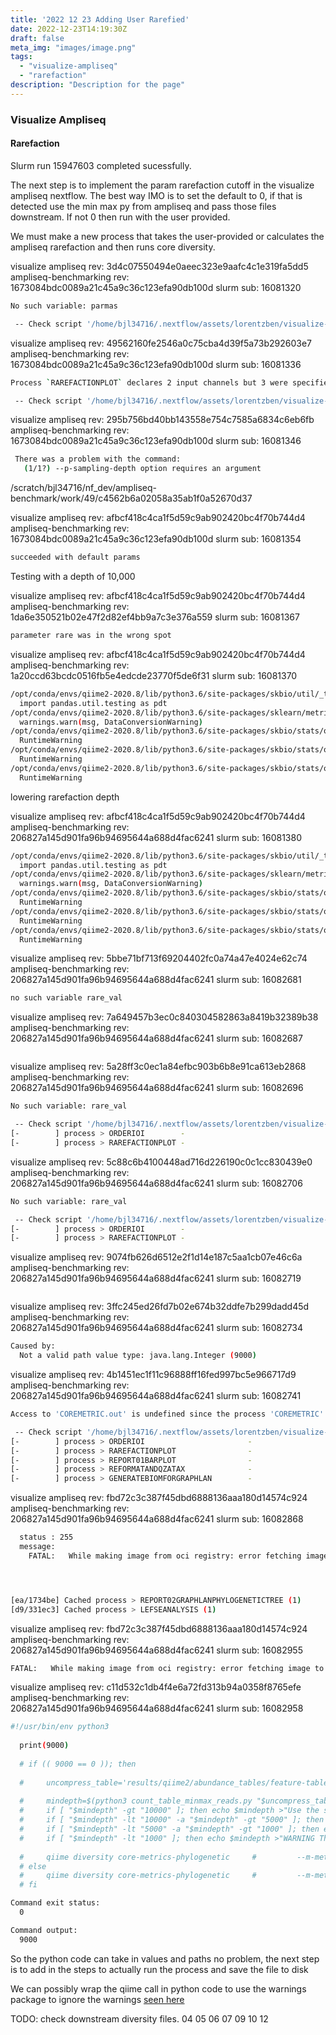 ```yaml
---
title: '2022 12 23 Adding User Rarefied'
date: 2022-12-23T14:19:30Z
draft: false
meta_img: "images/image.png"
tags:
  - "visualize-ampliseq"
  - "rarefaction"
description: "Description for the page"
---
```


### Visualize Ampliseq

#### Rarefaction

Slurm run 15947603 completed sucessfully. 

The next step is to implement the param rarefaction cutoff in the visualize ampliseq nextflow. The best way IMO is to set the default to 0, if that is detected use the min max py from ampliseq and pass those files downstream. If not 0 then run with the user provided.

We must make a new process that takes the user-provided or calculates the ampliseq rarefaction and then runs core diversity. 

visualize ampliseq rev: 3d4c07550494e0aeec323e9aafc4c1e319fa5dd5
ampliseq-benchmarking rev: 1673084bdc0089a21c45a9c36c123efa90db100d
slurm sub: 16081320

```bash
No such variable: parmas

 -- Check script '/home/bjl34716/.nextflow/assets/lorentzben/visualize-ampliseq/main.nf' at line: 29 or see '.nextflow.log' file for more details
```

visualize ampliseq rev: 49562160fe2546a0c75cba4d39f5a73b292603e7
ampliseq-benchmarking rev: 1673084bdc0089a21c45a9c36c123efa90db100d
slurm sub: 16081336

```bash
Process `RAREFACTIONPLOT` declares 2 input channels but 3 were specified

 -- Check script '/home/bjl34716/.nextflow/assets/lorentzben/visualize-ampliseq/main.nf' at line: 58 or see '.nextflow.log' file for more details
```

visualize ampliseq rev: 295b756bd40bb143558e754c7585a6834c6eb6fb
ampliseq-benchmarking rev: 1673084bdc0089a21c45a9c36c123efa90db100d
slurm sub: 16081346

```bash
 There was a problem with the command:                     
   (1/1?) --p-sampling-depth option requires an argument
```

 /scratch/bjl34716/nf_dev/ampliseq-benchmark/work/49/c4562b6a02058a35ab1f0a52670d37

visualize ampliseq rev: afbcf418c4ca1f5d59c9ab902420bc4f70b744d4
ampliseq-benchmarking rev: 1673084bdc0089a21c45a9c36c123efa90db100d
slurm sub: 16081354

```bash
succeeded with default params
```

Testing with a depth of 10,000

visualize ampliseq rev: afbcf418c4ca1f5d59c9ab902420bc4f70b744d4
ampliseq-benchmarking rev: 1da6e350521b02e47f2d82ef4bb9a7c3e376a559
slurm sub: 16081367

```bash
parameter rare was in the wrong spot
```

visualize ampliseq rev: afbcf418c4ca1f5d59c9ab902420bc4f70b744d4
ampliseq-benchmarking rev: 1a20ccd63bcdc0516fb5e4edcde23770f5de6f31
slurm sub: 16081370

```bash
/opt/conda/envs/qiime2-2020.8/lib/python3.6/site-packages/skbio/util/_testing.py:15: FutureWarning: pandas.util.testing is dep$
  import pandas.util.testing as pdt
/opt/conda/envs/qiime2-2020.8/lib/python3.6/site-packages/sklearn/metrics/pairwise.py:1761: DataConversionWarning: Data was co$
  warnings.warn(msg, DataConversionWarning)
/opt/conda/envs/qiime2-2020.8/lib/python3.6/site-packages/skbio/stats/ordination/_principal_coordinate_analysis.py:152: Runtim$
  RuntimeWarning
/opt/conda/envs/qiime2-2020.8/lib/python3.6/site-packages/skbio/stats/ordination/_principal_coordinate_analysis.py:152: Runtim$
  RuntimeWarning
/opt/conda/envs/qiime2-2020.8/lib/python3.6/site-packages/skbio/stats/ordination/_principal_coordinate_analysis.py:152: Runtim$
  RuntimeWarning
```

lowering rarefaction depth

visualize ampliseq rev: afbcf418c4ca1f5d59c9ab902420bc4f70b744d4
ampliseq-benchmarking rev: 206827a145d901fa96b94695644a688d4fac6241
slurm sub: 16081380

```bash
/opt/conda/envs/qiime2-2020.8/lib/python3.6/site-packages/skbio/util/_testing.py:15: FutureWarning: pandas.util.testing is dep$
  import pandas.util.testing as pdt
/opt/conda/envs/qiime2-2020.8/lib/python3.6/site-packages/sklearn/metrics/pairwise.py:1761: DataConversionWarning: Data was co$
  warnings.warn(msg, DataConversionWarning)
/opt/conda/envs/qiime2-2020.8/lib/python3.6/site-packages/skbio/stats/ordination/_principal_coordinate_analysis.py:152: Runtim$
  RuntimeWarning
/opt/conda/envs/qiime2-2020.8/lib/python3.6/site-packages/skbio/stats/ordination/_principal_coordinate_analysis.py:152: Runtim$
  RuntimeWarning
/opt/conda/envs/qiime2-2020.8/lib/python3.6/site-packages/skbio/stats/ordination/_principal_coordinate_analysis.py:152: Runtim$
  RuntimeWarning
```

visualize ampliseq rev: 5bbe71bf713f69204402fc0a74a47e4024e62c74
ampliseq-benchmarking rev: 206827a145d901fa96b94695644a688d4fac6241
slurm sub: 16082681

```bash
no such variable rare_val
```

visualize ampliseq rev: 7a649457b3ec0c840304582863a8419b32389b38
ampliseq-benchmarking rev: 206827a145d901fa96b94695644a688d4fac6241
slurm sub: 16082687

```bash

```

visualize ampliseq rev: 5a28ff3c0ec1a84efbc903b6b8e91ca613eb2868
ampliseq-benchmarking rev: 206827a145d901fa96b94695644a688d4fac6241
slurm sub: 16082696

```bash
No such variable: rare_val

 -- Check script '/home/bjl34716/.nextflow/assets/lorentzben/visualize-ampliseq/main.nf' at line: 177 or see $
[-        ] process > ORDERIOI        -
[-        ] process > RAREFACTIONPLOT -
```

visualize ampliseq rev: 5c88c6b4100448ad716d226190c0c1cc830439e0
ampliseq-benchmarking rev: 206827a145d901fa96b94695644a688d4fac6241
slurm sub: 16082706

```bash
No such variable: rare_val

 -- Check script '/home/bjl34716/.nextflow/assets/lorentzben/visualize-ampliseq/main.nf' at line: 177 or see $
[-        ] process > ORDERIOI        -
[-        ] process > RAREFACTIONPLOT -
```

visualize ampliseq rev: 9074fb626d6512e2f1d14e187c5aa1cb07e46c6a
ampliseq-benchmarking rev: 206827a145d901fa96b94695644a688d4fac6241
slurm sub: 16082719

```bash

```

visualize ampliseq rev: 3ffc245ed26fd7b02e674b32ddfe7b299dadd45d
ampliseq-benchmarking rev: 206827a145d901fa96b94695644a688d4fac6241
slurm sub: 16082734

```bash
Caused by:
  Not a valid path value type: java.lang.Integer (9000)
```

visualize ampliseq rev: 4b1451ec1f11c96888ff16fed997bc5e966717d9
ampliseq-benchmarking rev: 206827a145d901fa96b94695644a688d4fac6241
slurm sub: 16082741

```bash
Access to 'COREMETRIC.out' is undefined since the process 'COREMETRIC' has not been invoked before accessing $

 -- Check script '/home/bjl34716/.nextflow/assets/lorentzben/visualize-ampliseq/main.nf' at line: 69 or see 
[-        ] process > ORDERIOI                       -
[-        ] process > RAREFACTIONPLOT                -
[-        ] process > REPORT01BARPLOT                -
[-        ] process > REFORMATANDQZATAX              -
[-        ] process > GENERATEBIOMFORGRAPHLAN        -
```

visualize ampliseq rev: fbd72c3c387f45dbd6888136aaa180d14574c924
ampliseq-benchmarking rev: 206827a145d901fa96b94695644a688d4fac6241
slurm sub: 16082868

```bash
  status : 255
  message:
    FATAL:   While making image from oci registry: error fetching image to cache: failed to get checksum for docker://docker:#lorentzb/automate_16_nf:2.0: unable to parse image name docker://docker:#lorentzb/automate_16_nf:2.0: invalid reference format




[ea/1734be] Cached process > REPORT02GRAPHLANPHYLOGENETICTREE (1)
[d9/331ec3] Cached process > LEFSEANALYSIS (1)
```

visualize ampliseq rev: fbd72c3c387f45dbd6888136aaa180d14574c924
ampliseq-benchmarking rev: 206827a145d901fa96b94695644a688d4fac6241
slurm sub: 16082955

```bash
FATAL:   While making image from oci registry: error fetching image to cache: failed to get checksum for docker://docker:#lorentzb/automate_16_nf:2.0: unable to parse image name docker://docker:#lorentzb/automate_16_nf:2.0: invalid reference format
```

visualize ampliseq rev: c11d532c1db4f4e6a72fd313b94a0358f8765efe
ampliseq-benchmarking rev: 206827a145d901fa96b94695644a688d4fac6241
slurm sub: 16082958

```bash
#!/usr/bin/env python3
  
  print(9000)
  
  # if (( 9000 == 0 )); then 
  
  #     uncompress_table='results/qiime2/abundance_tables/feature-table.tsv'
  
  #     mindepth=$(python3 count_table_minmax_reads.py "$uncompress_table" minimum 2>&1)
  #     if [ "$mindepth" -gt "10000" ]; then echo $mindepth >"Use the sampling depth of $mindepth for rarefaction.txt" ; fi
  #     if [ "$mindepth" -lt "10000" -a "$mindepth" -gt "5000" ]; then echo $mindepth >"WARNING The sampling depth of $mindepth is quite small for rarefaction.txt" ; fi
  #     if [ "$mindepth" -lt "5000" -a "$mindepth" -gt "1000" ]; then echo $mindepth >"WARNING The sampling depth of $mindepth is very small for rarefaction.txt" ; fi
  #     if [ "$mindepth" -lt "1000" ]; then echo $mindepth >"WARNING The sampling depth of $mindepth seems too small for rarefaction.txt" ; fi
  
  #     qiime diversity core-metrics-phylogenetic     #         --m-metadata-file rarefaction_metadata.tsv     #         --i-phylogeny results/qiime2/phylogenetic_tree/rooted-tree.qza     #         --i-table feature-table.qza     #         --p-sampling-depth $mindepth     #         --output-dir diversity_core     #         --p-n-jobs-or-threads 1     #         --verbose
  # else
  #     qiime diversity core-metrics-phylogenetic     #         --m-metadata-file rarefaction_metadata.tsv     #         --i-phylogeny results/qiime2/phylogenetic_tree/rooted-tree.qza     #         --i-table feature-table.qza     #         --p-sampling-depth 9000     #         --output-dir diversity_core     #         --p-n-jobs-or-threads 1     #         --verbose
  # fi

Command exit status:
  0

Command output:
  9000
```

So the python code can take in values and paths no problem, the next step is to add in the steps 
to actually run the process and save the file to disk

We can possibly wrap the qiime call in python code to use the warnings package to ignore the warnings [seen here](https://www.tutorialexample.com/beginner-guide-to-disable-or-ignore-python-warnings-python-tutorial/)

TODO:
  check downstream diversity files.
  04
  05
  06
  07
  09
  10
  12
